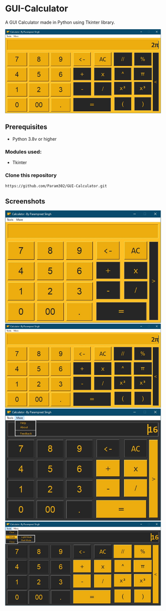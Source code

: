 # GUI-Calculator

A GUI Calculator made in Python using Tkinter library.


![Calculator Screenshot](https://github.com/Param302/GUI-Calculator/blob/main/previews/big%201.jpg)

## Prerequisites
- Python 3.8v or higher

### Modules used:
- Tkinter

### Clone this repository
```
https://github.com/Param302/GUI-Calculator.git
```

## Screenshots
![Sreenshot 1](https://github.com/Param302/GUI-Calculator/blob/main/previews/small%201.jpg)
![Sreenshot 2](https://github.com/Param302/GUI-Calculator/blob/main/previews/big%201.jpg)
![Sreenshot 3](https://github.com/Param302/GUI-Calculator/blob/main/previews/small%202.jpg)
![Sreenshot 4](https://github.com/Param302/GUI-Calculator/blob/main/previews/big%202.jpg)
